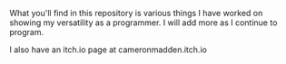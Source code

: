 What you'll find in this repository is various things I have worked on showing my versatility as a programmer.
I will add more as I continue to program.

I also have an itch.io page at cameronmadden.itch.io
